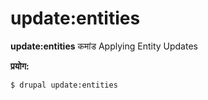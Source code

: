 # update:entities
**update:entities** कमांड Applying Entity Updates

**प्रयोग:**
```
$ drupal update:entities 
```
